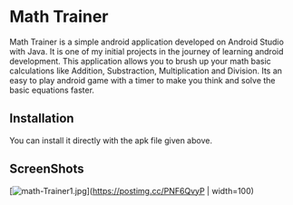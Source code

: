 # Math Trainer

Math Trainer is a simple android application developed on Android Studio with Java. It is one of my initial projects in the journey of learning android development. This application allows you to brush up your math basic calculations like Addition, Substraction, Multiplication and Division. Its an easy to play android game with a timer to make you think and solve the basic equations faster.

## Installation

You can install it directly with the apk file given above.

## ScreenShots

[![math-Trainer1.jpg](https://i.postimg.cc/zXq95nRS/math-Trainer1.jpg)](https://postimg.cc/PNF6QvyP  | width=100)
